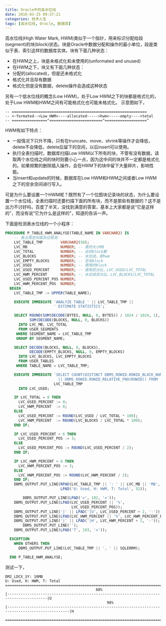 ```yaml
---
title: Oracle中的高水位线
date: 2016-03-25 09:37:21
categories: 技术人生
tags: [高水位线, Oracle, 数据库]
---
```

高水位线(High Water Mark, HWM)类似于一个指针，用来标识分配给段(segment)的块(block)状态。块是Oracle中数据分配和操作的最小单位，段是类似于表、索引这样的数据库实体。块有下面几种状态：

- 在HWM之上，块是未格式化和未使用的(unformated and unused)
- 在HWM之下，块又有下面几种状态：
 - 分配的(allocated)，但是还未格式化
 - 格式化并且存有数据
 - 格式化但是没有数据，delete操作会造成这种状态

 <!--more-->

另有一个低水位线的概念(Low HWM)，处于Low HWM之下的块都是格式化的，处于Low HWM和HWM之间有可能格式化也可能未格式化。
示意图如下，
```
-- =============================================================
-- <-formated-->Low HWM<----allocated----->hwm<-----empty---->total
-- ================^========================^===================^
```
HWM有如下特点：

- 一般情况下只升不降，只有在truncate、move、shrink等操作才会降低，delete不会降低，delete后留下的空间，以后insert可以使用。
- 执行全表扫描时，数据库扫描Low HWM以下所有的块，不管有没有数据，读取两个水位线之间的块时则要小心一点，因为这中间的块并不一定都是格式化的。如果频繁的删除插入操作，会在HWM下的块中留下大量碎片，影响性能。
- 当insert和update的时候，数据库在Low HWM和HWM之间或者Low HWM之下的空余空间进行写入。


可是为什么要设置一个HWM呢？既然有了一个位图块记录块的状态，为什么要设置一个水位线，全表扫描时还要扫描下面的所有块，而不是那些有数据的？这不是出力不讨好吗，百度了半天，没找到满意的答案，基本上大家都是说“它是这样的”，而没有说“它为什么是这样的”，知道的告诉一声。

下面是检测表水位线的一个小程序：
```sql
PROCEDURE P_TABLE_HWM_ANALYSE(TABLE_NAME IN VARCHAR2) IS
    -- 表占用空间高水位检测
    LVC_TABLE_TMP        VARCHAR2(50);
    LVC_MB               NUMBER; -- 表的大小MB
    LVC_TOTAL            NUMBER; -- 总的block数
    LVC_BLOCKS           NUMBER; -- 水位线，即hwm
    LVC_EMPTY_BLOCKS     NUMBER; -- 空余block
    LVC_USED             NUMBER; -- 使用的block
    LVC_USED_PERCENT     NUMBER; -- 使用百分比，LVC_USED/LVC_TOTAL
    LVC_HWM_PERCENT      NUMBER; -- 水位线百分比，LVC_BLOCKS/LVC_TOTAL
    LVC_USED_PERCENT_POS NUMBER;
    LVC_HWM_PERCENT_POS  NUMBER;
  BEGIN
    LVC_TABLE_TMP := UPPER(TABLE_NAME);

    EXECUTE IMMEDIATE 'ANALYZE TABLE ' || LVC_TABLE_TMP ||
                      ' ESTIMATE STATISTICS';

    SELECT ROUND(SUM(DECODE(BYTES, NULL, 0, BYTES)) / 1024 / 1024, 1),
           SUM(DECODE(BLOCKS, NULL, 0, BLOCKS))
      INTO LVC_MB, LVC_TOTAL
      FROM USER_SEGMENTS
     WHERE SEGMENT_NAME = LVC_TABLE_TMP
     GROUP BY SEGMENT_NAME;

    SELECT DECODE(BLOCKS, NULL, 0, BLOCKS),
           DECODE(EMPTY_BLOCKS, NULL, 0, EMPTY_BLOCKS)
      INTO LVC_BLOCKS, LVC_EMPTY_BLOCKS
      FROM USER_TABLES
     WHERE TABLE_NAME = LVC_TABLE_TMP;

    EXECUTE IMMEDIATE 'SELECT COUNT(DISTINCT DBMS_ROWID.ROWID_BLOCK_NUMBER(ROWID)
                        || DBMS_ROWID.ROWID_RELATIVE_FNO(ROWID)) FROM ' ||
                      LVC_TABLE_TMP
      INTO LVC_USED;

    IF LVC_TOTAL = 0 THEN
      LVC_USED_PERCENT := 0;
      LVC_HWM_PERCENT  := 0;
    ELSE
      LVC_USED_PERCENT := ROUND(LVC_USED / LVC_TOTAL * 100);
      LVC_HWM_PERCENT  := ROUND(LVC_BLOCKS / LVC_TOTAL * 100);
    END IF;

    IF LVC_USED_PERCENT < 6 THEN
      LVC_USED_PERCENT_POS := 3;
    ELSE
      LVC_USED_PERCENT_POS := ROUND(LVC_USED_PERCENT / 2);
    END IF;

    IF LVC_HWM_PERCENT < 6 THEN
      LVC_HWM_PERCENT_POS := 3;
    ELSE
      LVC_HWM_PERCENT_POS := ROUND(LVC_HWM_PERCENT / 2);
    END IF;
    DBMS_OUTPUT.PUT_LINE(RPAD(LVC_TABLE_TMP || ': ' || LVC_MB || 'MB', 50) ||
                         LPAD('U: Used, H: HWM, T: Total', 52));

		DBMS_OUTPUT.PUT_LINE(LPAD('=', 102, '='));
    DBMS_OUTPUT.PUT_LINE(LPAD(LVC_USED_PERCENT || '%',
                              LVC_USED_PERCENT_POS));
    DBMS_OUTPUT.PUT_LINE('|' || LPAD('|U', LVC_USED_PERCENT + 2, '-'));
    DBMS_OUTPUT.PUT_LINE(LPAD(LVC_HWM_PERCENT || '%', LVC_HWM_PERCENT_POS));
    DBMS_OUTPUT.PUT_LINE('|' || LPAD('|H', LVC_HWM_PERCENT + 2, '-'));
		DBMS_OUTPUT.PUT_LINE('');
    DBMS_OUTPUT.PUT_LINE(LPAD('T', 103, '='));

  EXCEPTION
    WHEN OTHERS THEN
      DBMS_OUTPUT.PUT_LINE(LVC_TABLE_TMP || ', ' || SQLERRM);

  END P_TABLE_HWM_ANALYSE;
```

测试一下，
```
DM2_LDCX_SY: 10MB                                                            U: Used, H: HWM, T: Total
======================================================================================================
                                         88%
|----------------------------------------------------------------------------------------|U
                                              98%
|--------------------------------------------------------------------------------------------------|H

======================================================================================================T
```
